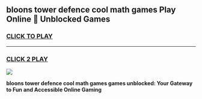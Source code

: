 
## bloons tower defence cool math games Play Online 👋 Unblocked Games
<h3>
<a href="https://news.freeplayer.one?title=bloons_tower_defence_cool_math_games&ref=17CMG">CLICK TO PLAY</a></h3>
<hr>

<h3>
<a href="https://news.freeplayer.one?title=bloons_tower_defence_cool_math_games&ref=17CMG">CLICK 2 PLAY</a>
  
</h3>

<a href="https://news.freeplayer.one?title=bloons_tower_defence_cool_math_games&ref=17CMG/"><img src="https://clearcache.store/games.png"></a>


**bloons tower defence cool math games games unblocked: Your Gateway to Fun and Accessible Online Gaming**
